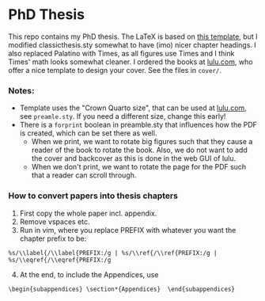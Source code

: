 # PhD Thesis

This repo contains my PhD thesis. The LaTeX is based on [this template](http://pletscher.org/blog/2013/03/11/thesis.html), but I modified classicthesis.sty somewhat to have (imo) nicer chapter headings. I also replaced Palatino with Times, as
all figures use Times and I think Times' math looks somewhat cleaner. I ordered the books at [lulu.com](lulu.com), who offer a nice template to design your cover. See the files in `cover/`.

### Notes:
- Template uses the "Crown Quarto size", that can be used at [lulu.com](lulu.com), see `preamle.sty`. If you need a different size, change this early!
- There is a `forprint` boolean in preamble.sty that influences how the PDF is 
created, which can be set there as well.
    - When we print, we want to rotate big figures such that they cause a reader
      of the book to rotate the book. Also, we do not want to add the cover and
      backcover as this is done in the web GUI of lulu.
    - When we don't print, we want to rotate the page for the PDF such that a reader
      can scroll through.

### How to convert papers into thesis chapters

1. First copy the whole paper incl. appendix.
2. Remove vspaces etc.
3. Run in vim, where you replace PREFIX with whatever you want the chapter prefix to be:
```
%s/\\label{/\\label{PREFIX:/g | %s/\\ref{/\\ref{PREFIX:/g | %s/\\eqref{/\\eqref{PREFIX:/g
```
4. At the end, to include the Appendices, use

```
\begin{subappendices} \section*{Appendices}  \end{subappendices} 
```

